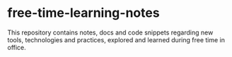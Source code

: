 # free-time-learning-notes
This repository contains notes, docs and code snippets regarding new tools, technologies and practices, explored and learned during free time in office.
